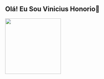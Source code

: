 ## Olá! Eu Sou Vinicius Honorio👋

<div>
  <a href="https://github.com/DiegoHonorio">
  <img height="180em" src="https://github-readme-stats.vercel.app/api?username=Honorioo&show_icons=true&theme=dracula&include_all_commits=true&count_private=true"/>
</div>
